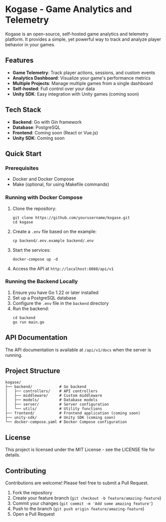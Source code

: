 # Kogase - Game Analytics and Telemetry

Kogase is an open-source, self-hosted game analytics and telemetry platform. It provides a simple, yet powerful way to track and analyze player behavior in your games.

## Features

- **Game Telemetry**: Track player actions, sessions, and custom events
- **Analytics Dashboard**: Visualize your game's performance metrics
- **Multiple Projects**: Manage multiple games from a single dashboard
- **Self-hosted**: Full control over your data
- **Unity SDK**: Easy integration with Unity games (coming soon)

## Tech Stack

- **Backend**: Go with Gin framework
- **Database**: PostgreSQL
- **Frontend**: Coming soon (React or Vue.js)
- **Unity SDK**: Coming soon

## Quick Start

### Prerequisites

- Docker and Docker Compose
- Make (optional, for using Makefile commands)

### Running with Docker Compose

1. Clone the repository:
   ```
   git clone https://github.com/yourusername/kogase.git
   cd kogase
   ```

2. Create a `.env` file based on the example:
   ```
   cp backend/.env.example backend/.env
   ```

3. Start the services:
   ```
   docker-compose up -d
   ```

4. Access the API at `http://localhost:8080/api/v1`

### Running the Backend Locally

1. Ensure you have Go 1.22 or later installed
2. Set up a PostgreSQL database
3. Configure the `.env` file in the `backend` directory
4. Run the backend:
   ```
   cd backend
   go run main.go
   ```

## API Documentation

The API documentation is available at `/api/v1/docs` when the server is running.

## Project Structure

```
kogase/
├── backend/            # Go backend
│   ├── controllers/    # API controllers
│   ├── middleware/     # Custom middleware
│   ├── models/         # Database models
│   ├── server/         # Server configuration
│   └── utils/          # Utility functions
├── frontend/           # Frontend application (coming soon)
├── unity-sdk/          # Unity SDK (coming soon)
└── docker-compose.yaml # Docker Compose configuration
```

## License

This project is licensed under the MIT License - see the LICENSE file for details.

## Contributing

Contributions are welcome! Please feel free to submit a Pull Request.

1. Fork the repository
2. Create your feature branch (`git checkout -b feature/amazing-feature`)
3. Commit your changes (`git commit -m 'Add some amazing feature'`)
4. Push to the branch (`git push origin feature/amazing-feature`)
5. Open a Pull Request 